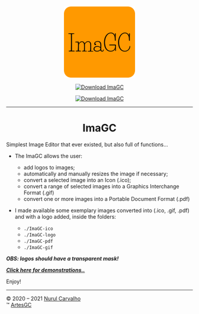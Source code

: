<div align="center">

![imagc-icon](imagc/icons/favicon-192x192.png)

[![Download ImaGC](https://a.fsdn.com/con/app/sf-download-button)](https://sourceforge.net/projects/imagc/files/latest/download)

[![Download ImaGC](https://img.shields.io/sourceforge/dt/imagc.svg)](https://sourceforge.net/projects/imagc/files/latest/download) 

---

# ImaGC
  
</div>

Simplest Image Editor that ever existed,
but also full of functions...

- The ImaGC allows the user:
  - add logos to images;
  - automatically and manually resizes the image if necessary;
  - convert a selected image into an Icon (.ico);
  - convert a range of selected images into a Graphics Interchange Format (.gif)
  - convert one or more images into a Portable Document Format (.pdf)

- I made available some exemplary images converted into (.ico, .gif, .pdf) and with a logo added, inside the folders:
  - `./ImaGC-ico`
  - `./ImaGC-logo`
  - `./ImaGC-pdf`
  - `./ImaGC-gif` 

***OBS: logos should have a transparent mask!***

***[Click here for demonstrations..](https://artesgc.github.io/ImaGC)***

Enjoy!

---

&copy; 2020 – 2021 [Nurul Carvalho](mailto:nuruldecarvalho@gmail.com) \
&trade; [ArtesGC](https://artesgc.home.blog)
